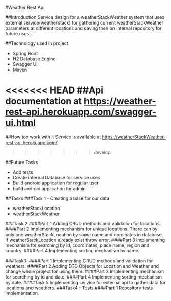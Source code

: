 #Weather Rest Api

##Introduction
Service design for a weatherStackWeather system that uses external service(weatherstack) for gathering current weatherStackWeather parameters at different locations and saving then on internal repository for future uses.

##Technology used in project
- Spring Boot
- H2 Database Engine
- Swagger UI
- Maven

<<<<<<< HEAD
##Api documentation at https://weather-rest-api.herokuapp.com/swagger-ui.html
=======
##How too work with it
Service is available at https://weatherStackWeather-rest-api.herokuapp.com/
>>>>>>> develop

##Future Tasks
- Add tests
- Create internal Database for service uses
- Build android application for regular user
- build android application for admin

##Tasks
###Task 1 - Creating a base for our data
- weatherStackLocation
- weatherStackWeather

###Task 2
####Part 1 
Adding CRUD methods and validation for locations.
####Part 2
Implementing mechanism for unique locations. There can by only one weatherStackLocation by same name and cordinates in database. If weatherStackLocation already exist throw error.
####Part 3
Implementing mechanism for searching by id, coordinates, place name, region and country.
####Part 4
Implementing sorting mechanism by name.

###Task3:
####Part 1
Implementing CRUD methods and validation for weathers.
####Part 2
Adding DTO Objects for Location and Weather and change whole project for using them.
####Part 3
Implementing mechanism for searching by id and date.
####Part 4
Implementing sorting mechanism by date.
####Task 5
Implementing service for external api to gather data for locations and weathers.
###Task4 - Tests
####Part 1
Repository tests implementation.
